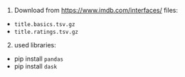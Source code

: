 1. Download from https://www.imdb.com/interfaces/ files:
- `title.basics.tsv.gz`
- `title.ratings.tsv.gz`
2. used libraries:
- pip install `pandas`
- pip install `dask`

